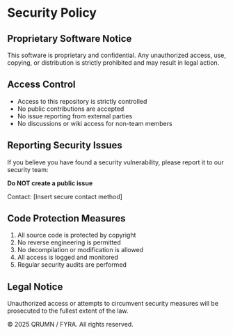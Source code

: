 # Security Policy

## Proprietary Software Notice

This software is proprietary and confidential. Any unauthorized access, use, copying, or distribution is strictly prohibited and may result in legal action.

## Access Control

- Access to this repository is strictly controlled
- No public contributions are accepted
- No issue reporting from external parties
- No discussions or wiki access for non-team members

## Reporting Security Issues

If you believe you have found a security vulnerability, please report it to our security team:

**Do NOT create a public issue**

Contact: [Insert secure contact method]

## Code Protection Measures

1. All source code is protected by copyright
2. No reverse engineering is permitted
3. No decompilation or modification is allowed
4. All access is logged and monitored
5. Regular security audits are performed

## Legal Notice

Unauthorized access or attempts to circumvent security measures will be prosecuted to the fullest extent of the law.

© 2025 QRUMN / FYRA. All rights reserved.
